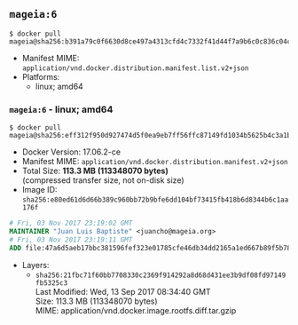## `mageia:6`

```console
$ docker pull mageia@sha256:b391a79c0f6630d8ce497a4313cfd4c7332f41d44f7a9b6c0c836c04c36be93d
```

-	Manifest MIME: `application/vnd.docker.distribution.manifest.list.v2+json`
-	Platforms:
	-	linux; amd64

### `mageia:6` - linux; amd64

```console
$ docker pull mageia@sha256:eff312f950d927474d5f0ea9eb7ff56ffc87149fd1034b5625b4c3a1bf4e486f
```

-	Docker Version: 17.06.2-ce
-	Manifest MIME: `application/vnd.docker.distribution.manifest.v2+json`
-	Total Size: **113.3 MB (113348070 bytes)**  
	(compressed transfer size, not on-disk size)
-	Image ID: `sha256:e80ed61d6d66b389c960bb72b9bfe6dd104bf73415fb418b6d8344b6c1aa176f`

```dockerfile
# Fri, 03 Nov 2017 23:19:02 GMT
MAINTAINER "Juan Luis Baptiste" <juancho@mageia.org>
# Fri, 03 Nov 2017 23:19:11 GMT
ADD file:47a6d5aeb17bbc381596fef323e01785cfe46db34dd2165a1ed667b89f5b7831 in / 
```

-	Layers:
	-	`sha256:21fbc71f60bb7708330c2369f914292a8d68d431ee3b9df08fd97149fb5325c3`  
		Last Modified: Wed, 13 Sep 2017 08:34:40 GMT  
		Size: 113.3 MB (113348070 bytes)  
		MIME: application/vnd.docker.image.rootfs.diff.tar.gzip
